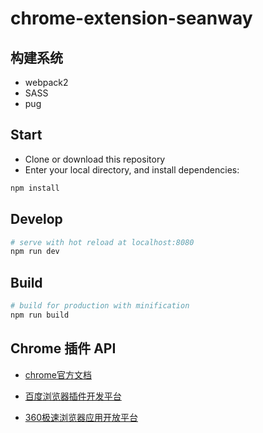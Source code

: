 # chrome-extension-seanway

## 构建系统

+ webpack2
+ SASS
+ pug

## Start

 - Clone or download this repository
 - Enter your local directory, and install dependencies:

``` bash
npm install
```

## Develop

``` bash
# serve with hot reload at localhost:8080
npm run dev
```

## Build

``` bash
# build for production with minification
npm run build
```

## Chrome 插件 API

+ [chrome官方文档](https://developer.chrome.com/getstarted)

+ [百度浏览器插件开发平台](https://chajian.baidu.com/developer/extensions/api_index.html)

+ [360极速浏览器应用开放平台](http://open.chrome.360.cn/extension_dev/overview.html)
